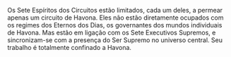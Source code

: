 ﻿Os Sete Espíritos dos Circuitos estão limitados, cada um deles, a permear apenas um circuito de Havona. Eles não estão diretamente ocupados com os regimes dos Eternos dos Dias, os governantes dos mundos individuais de Havona. Mas estão em ligação com os Sete Executivos Supremos, e sincronizam-se com a presença do Ser Supremo no universo central. Seu trabalho é totalmente confinado a Havona.